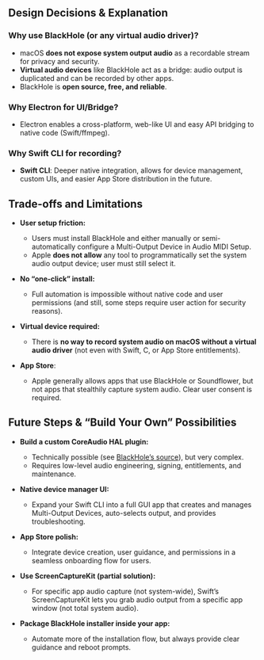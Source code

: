 ## **Design Decisions & Explanation**

### **Why use BlackHole (or any virtual audio driver)?**

- macOS **does not expose system output audio** as a recordable stream for privacy and security.
- **Virtual audio devices** like BlackHole act as a bridge: audio output is duplicated and can be recorded by other apps.
- BlackHole is **open source, free, and reliable**.

### **Why Electron for UI/Bridge?**

- Electron enables a cross-platform, web-like UI and easy API bridging to native code (Swift/ffmpeg).

### **Why Swift CLI for recording?**

- **Swift CLI**: Deeper native integration, allows for device management, custom UIs, and easier App Store distribution in the future.

## **Trade-offs and Limitations**

- **User setup friction:**

  - Users must install BlackHole and either manually or semi-automatically configure a Multi-Output Device in Audio MIDI Setup.
  - Apple **does not allow** any tool to programmatically set the system audio output device; user must still select it.

- **No “one-click” install:**

  - Full automation is impossible without native code and user permissions (and still, some steps require user action for security reasons).

- **Virtual device required:**

  - There is **no way to record system audio on macOS without a virtual audio driver** (not even with Swift, C, or App Store entitlements).

- **App Store**:

  - Apple generally allows apps that use BlackHole or Soundflower, but not apps that stealthily capture system audio. Clear user consent is required.

## **Future Steps & “Build Your Own” Possibilities**

- **Build a custom CoreAudio HAL plugin:**

  - Technically possible (see [BlackHole’s source](https://github.com/ExistentialAudio/BlackHole)), but very complex.
  - Requires low-level audio engineering, signing, entitlements, and maintenance.

- **Native device manager UI:**

  - Expand your Swift CLI into a full GUI app that creates and manages Multi-Output Devices, auto-selects output, and provides troubleshooting.

- **App Store polish:**

  - Integrate device creation, user guidance, and permissions in a seamless onboarding flow for users.

- **Use ScreenCaptureKit (partial solution):**

  - For specific app audio capture (not system-wide), Swift’s ScreenCaptureKit lets you grab audio output from a specific app window (not total system audio).

- **Package BlackHole installer inside your app:**

  - Automate more of the installation flow, but always provide clear guidance and reboot prompts.
